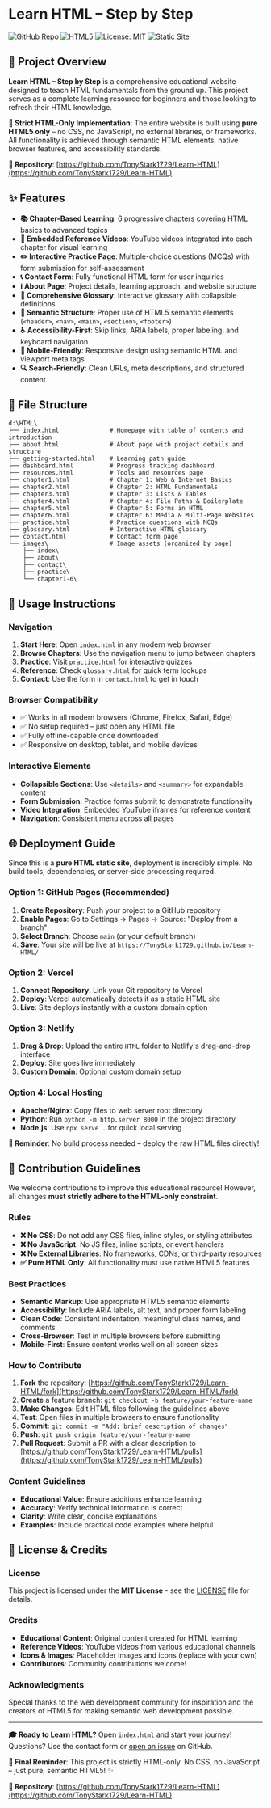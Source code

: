 # Learn HTML – Step by Step

[![GitHub Repo](https://img.shields.io/badge/GitHub-Repository-blue.svg)](https://github.com/TonyStark1729/Learn-HTML)
[![HTML5](https://img.shields.io/badge/HTML5-Only-orange)](https://developer.mozilla.org/en-US/docs/Web/HTML)
[![License: MIT](https://img.shields.io/badge/License-MIT-yellow.svg)](https://opensource.org/licenses/MIT)
[![Static Site](https://img.shields.io/badge/Static-Site-green)](https://en.wikipedia.org/wiki/Static_web_page)

## 📖 Project Overview

**Learn HTML – Step by Step** is a comprehensive educational website designed to teach HTML fundamentals from the ground up. This project serves as a complete learning resource for beginners and those looking to refresh their HTML knowledge.

**🚨 Strict HTML-Only Implementation**: The entire website is built using **pure HTML5 only** – no CSS, no JavaScript, no external libraries, or frameworks. All functionality is achieved through semantic HTML elements, native browser features, and accessibility standards.

**📂 Repository**: [https://github.com/TonyStark1729/Learn-HTML](https://github.com/TonyStark1729/Learn-HTML)

## ✨ Features

- **📚 Chapter-Based Learning**: 6 progressive chapters covering HTML basics to advanced topics
- **🎥 Embedded Reference Videos**: YouTube videos integrated into each chapter for visual learning
- **✏️ Interactive Practice Page**: Multiple-choice questions (MCQs) with form submission for self-assessment
- **📞 Contact Form**: Fully functional HTML form for user inquiries
- **ℹ️ About Page**: Project details, learning approach, and website structure
- **📖 Comprehensive Glossary**: Interactive glossary with collapsible definitions
- **🎯 Semantic Structure**: Proper use of HTML5 semantic elements (`<header>`, `<nav>`, `<main>`, `<section>`, `<footer>`)
- **♿ Accessibility-First**: Skip links, ARIA labels, proper labeling, and keyboard navigation
- **📱 Mobile-Friendly**: Responsive design using semantic HTML and viewport meta tags
- **🔍 Search-Friendly**: Clean URLs, meta descriptions, and structured content

## 📁 File Structure

```
d:\HTML\
├── index.html              # Homepage with table of contents and introduction
├── about.html              # About page with project details and structure
├── getting-started.html    # Learning path guide
├── dashboard.html          # Progress tracking dashboard
├── resources.html          # Tools and resources page
├── chapter1.html           # Chapter 1: Web & Internet Basics
├── chapter2.html           # Chapter 2: HTML Fundamentals
├── chapter3.html           # Chapter 3: Lists & Tables
├── chapter4.html           # Chapter 4: File Paths & Boilerplate
├── chapter5.html           # Chapter 5: Forms in HTML
├── chapter6.html           # Chapter 6: Media & Multi-Page Websites
├── practice.html           # Practice questions with MCQs
├── glossary.html           # Interactive HTML glossary
├── contact.html            # Contact form page
└── images\                 # Image assets (organized by page)
    ├── index\
    ├── about\
    ├── contact\
    ├── practice\
    └── chapter1-6\
```

## 🚀 Usage Instructions

### Navigation

1. **Start Here**: Open `index.html` in any modern web browser
2. **Browse Chapters**: Use the navigation menu to jump between chapters
3. **Practice**: Visit `practice.html` for interactive quizzes
4. **Reference**: Check `glossary.html` for quick term lookups
5. **Contact**: Use the form in `contact.html` to get in touch

### Browser Compatibility

- ✅ Works in all modern browsers (Chrome, Firefox, Safari, Edge)
- ✅ No setup required – just open any HTML file
- ✅ Fully offline-capable once downloaded
- ✅ Responsive on desktop, tablet, and mobile devices

### Interactive Elements

- **Collapsible Sections**: Use `<details>` and `<summary>` for expandable content
- **Form Submission**: Practice forms submit to demonstrate functionality
- **Video Integration**: Embedded YouTube iframes for reference content
- **Navigation**: Consistent menu across all pages

## 🌐 Deployment Guide

Since this is a **pure HTML static site**, deployment is incredibly simple. No build tools, dependencies, or server-side processing required.

### Option 1: GitHub Pages (Recommended)

1. **Create Repository**: Push your project to a GitHub repository
2. **Enable Pages**: Go to Settings → Pages → Source: "Deploy from a branch"
3. **Select Branch**: Choose `main` (or your default branch)
4. **Save**: Your site will be live at `https://TonyStark1729.github.io/Learn-HTML/`

### Option 2: Vercel

1. **Connect Repository**: Link your Git repository to Vercel
2. **Deploy**: Vercel automatically detects it as a static HTML site
3. **Live**: Site deploys instantly with a custom domain option

### Option 3: Netlify

1. **Drag & Drop**: Upload the entire `HTML` folder to Netlify's drag-and-drop interface
2. **Deploy**: Site goes live immediately
3. **Custom Domain**: Optional custom domain setup

### Option 4: Local Hosting

- **Apache/Nginx**: Copy files to web server root directory
- **Python**: Run `python -m http.server 8000` in the project directory
- **Node.js**: Use `npx serve .` for quick local serving

**🚨 Reminder**: No build process needed – deploy the raw HTML files directly!

## 🤝 Contribution Guidelines

We welcome contributions to improve this educational resource! However, all changes **must strictly adhere to the HTML-only constraint**.

### Rules

- **❌ No CSS**: Do not add any CSS files, inline styles, or styling attributes
- **❌ No JavaScript**: No JS files, inline scripts, or event handlers
- **❌ No External Libraries**: No frameworks, CDNs, or third-party resources
- **✅ Pure HTML Only**: All functionality must use native HTML5 features

### Best Practices

- **Semantic Markup**: Use appropriate HTML5 semantic elements
- **Accessibility**: Include ARIA labels, alt text, and proper form labeling
- **Clean Code**: Consistent indentation, meaningful class names, and comments
- **Cross-Browser**: Test in multiple browsers before submitting
- **Mobile-First**: Ensure content works well on all screen sizes

### How to Contribute

1. **Fork** the repository: [https://github.com/TonyStark1729/Learn-HTML/fork](https://github.com/TonyStark1729/Learn-HTML/fork)
2. **Create** a feature branch: `git checkout -b feature/your-feature-name`
3. **Make Changes**: Edit HTML files following the guidelines above
4. **Test**: Open files in multiple browsers to ensure functionality
5. **Commit**: `git commit -m "Add: brief description of changes"`
6. **Push**: `git push origin feature/your-feature-name`
7. **Pull Request**: Submit a PR with a clear description to [https://github.com/TonyStark1729/Learn-HTML/pulls](https://github.com/TonyStark1729/Learn-HTML/pulls)

### Content Guidelines

- **Educational Value**: Ensure additions enhance learning
- **Accuracy**: Verify technical information is correct
- **Clarity**: Write clear, concise explanations
- **Examples**: Include practical code examples where helpful

## 📄 License & Credits

### License

This project is licensed under the **MIT License** - see the [LICENSE](https://github.com/TonyStark1729/Learn-HTML/blob/main/LICENSE) file for details.

### Credits

- **Educational Content**: Original content created for HTML learning
- **Reference Videos**: YouTube videos from various educational channels
- **Icons & Images**: Placeholder images and icons (replace with your own)
- **Contributors**: Community contributions welcome!

### Acknowledgments

Special thanks to the web development community for inspiration and the creators of HTML5 for making semantic web development possible.

---

**🎓 Ready to Learn HTML?** Open `index.html` and start your journey! Questions? Use the contact form or [open an issue](https://github.com/TonyStark1729/Learn-HTML/issues) on GitHub.

**🚨 Final Reminder**: This project is strictly HTML-only. No CSS, no JavaScript – just pure, semantic HTML5! ✨

**📂 Repository**: [https://github.com/TonyStark1729/Learn-HTML](https://github.com/TonyStark1729/Learn-HTML)

</content>
